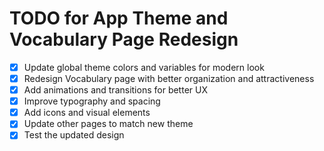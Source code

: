 # TODO for App Theme and Vocabulary Page Redesign

- [x] Update global theme colors and variables for modern look
- [x] Redesign Vocabulary page with better organization and attractiveness
- [x] Add animations and transitions for better UX
- [x] Improve typography and spacing
- [x] Add icons and visual elements
- [x] Update other pages to match new theme
- [x] Test the updated design
